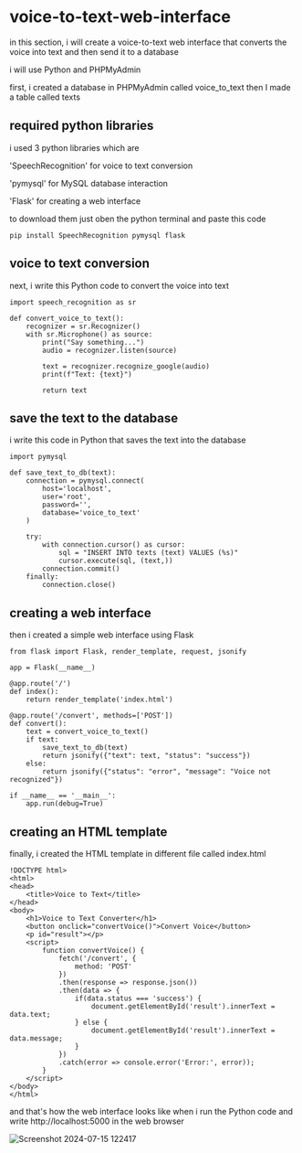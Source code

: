 # voice-to-text-web-interface


in this section, i will create a voice-to-text web interface that converts the voice into text and then send it to a database 

i will use Python and PHPMyAdmin 

first, i created a database in PHPMyAdmin called voice_to_text then I made a table called texts


## required python libraries

i used 3 python libraries which are 

'SpeechRecognition' for voice to text conversion

'pymysql' for MySQL database interaction

'Flask' for creating a web interface

to download them just oben the python terminal and paste this code 

```
pip install SpeechRecognition pymysql flask
```


## voice to text conversion 

next, i write this Python code to convert the voice into text 

```
import speech_recognition as sr

def convert_voice_to_text():
    recognizer = sr.Recognizer()
    with sr.Microphone() as source:
        print("Say something...")
        audio = recognizer.listen(source)
        
        text = recognizer.recognize_google(audio)
        print(f"Text: {text}")

        return text
```


## save the text to the database 

i write this code in Python that saves the text into the database

```
import pymysql 

def save_text_to_db(text):
    connection = pymysql.connect(
        host='localhost',           
        user='root',       
        password='',   
        database='voice_to_text' 
    )
    
    try:
        with connection.cursor() as cursor:
            sql = "INSERT INTO texts (text) VALUES (%s)"
            cursor.execute(sql, (text,))
        connection.commit()
    finally:
        connection.close()
```

## creating a web interface

then i created a simple web interface using Flask 

```
from flask import Flask, render_template, request, jsonify

app = Flask(__name__)

@app.route('/')
def index():
    return render_template('index.html')

@app.route('/convert', methods=['POST'])
def convert():
    text = convert_voice_to_text()
    if text:
        save_text_to_db(text)
        return jsonify({"text": text, "status": "success"})
    else:
        return jsonify({"status": "error", "message": "Voice not recognized"})

if __name__ == '__main__':
    app.run(debug=True)
```


## creating an HTML template 

finally, i created the HTML template in different file called index.html

```
!DOCTYPE html>
<html>
<head>
    <title>Voice to Text</title>
</head>
<body>
    <h1>Voice to Text Converter</h1>
    <button onclick="convertVoice()">Convert Voice</button>
    <p id="result"></p>
    <script>
        function convertVoice() {
            fetch('/convert', {
                method: 'POST'
            })
            .then(response => response.json())
            .then(data => {
                if(data.status === 'success') {
                    document.getElementById('result').innerText = data.text;
                } else {
                    document.getElementById('result').innerText = data.message;
                }
            })
            .catch(error => console.error('Error:', error));
        }
    </script>
</body>
</html>
```

and that's how the web interface looks like when i run the Python code and write http://localhost:5000 in the web browser 

![Screenshot 2024-07-15 122417](https://github.com/user-attachments/assets/7521f6b5-70b3-43eb-9a62-817e4f232876)
